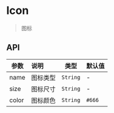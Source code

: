 # Icon

> 图标

## API

| 参数 | 说明 | 类型 | 默认值 |
| ----|:-----| ---- | ---- |
| name | 图标类型 | `String` | - |
| size | 图标尺寸 | `String` | - |
| color | 图标颜色 | `String` | `#666` |

